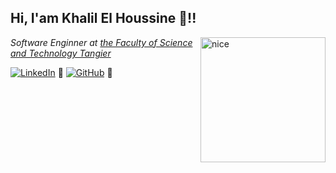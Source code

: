 
## Hi, I'am Khalil El Houssine  👋!!
<img src="https://wallpapercave.com/wp/wp6114880.jpg " alt="nice" width="200px" align="right">
<p><em>Software Enginner at <a href="https://fstt.ac.ma/Portail2023/"> the Faculty of Science and Technology Tangier</a></em></p>

[![LinkedIn](https://img.shields.io/badge/-thaianebraga-blue?style=flat-square&logo=Linkedin&logoColor=white&link=https://www.linkedin.com/in/thaianebraga/)](https://www.linkedin.com/in/khalilelhoussine/) 🔗
[![GitHub](https://img.shields.io/github/followers/thaiane?label=follow&style=social)](https://github.com/khalilh2002) 🐙

